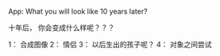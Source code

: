 

App:  What you will look like 10 years later?


十年后， 你会变成什么样呢？？？



1： 合成图像
2： 情侣
3： 以后生出的孩子呢？
4： 对象之间尝试